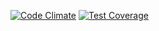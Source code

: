 [![Code Climate](https://codeclimate.com/repos/55d0dab5e30ba0576001a9bf/badges/da84385c15f583963397/gpa.svg)](https://codeclimate.com/repos/55d0dab5e30ba0576001a9bf/feed)
[![Test Coverage](https://codeclimate.com/repos/55d0dab5e30ba0576001a9bf/badges/da84385c15f583963397/coverage.svg)](https://codeclimate.com/repos/55d0dab5e30ba0576001a9bf/coverage)